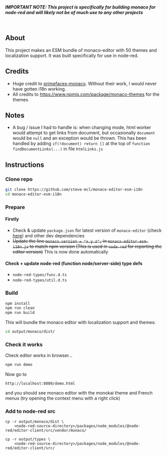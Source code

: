 <br>

***IMPORTANT NOTE: This project is specifically for building monaco for node-red and will likely not be of much use to any other projects***

<br>

## About 
This project makes an ESM bundle of monaco-editor with 50 themes and localization support. It was built specifically for use in node-red.

## Credits
* Huge credit to [primefaces-monaco](https://github.com/blutorange/primefaces-monaco). Without their work, I would never have gotten i18n working.
* All credits to https://www.npmjs.com/package/monaco-themes for the themes


## Notes
* A bug / issue I had to handle is: when changing mode, html worker would attempt to get links from document, but occasionally `document` would be `null` and an exception would be thrown. This has been handled by adding `if(!document) return []` at the top of `function findDocumentLinks(...)` in file `htmlLinks.js`

## Instructions

### Clone repo
```bash
git clone https://github.com/steve-mcl/monaco-editor-esm-i18n
cd monaco-editor-esm-i18n
```

### Prepare

#### Firstly
* Check & update `package.json` for latest version of `monaco-editor` (check [here](https://www.npmjs.com/package/monaco-editor)) and other dev dependencies
* ~~Update the line `monaco.version = "x.y.z";` in `monaco-editor-esm-i18n.js` to match npm version (This is used in `node-red` for reporting the editor version)~~ This is now done automatically

#### Check + update node-red (function node/server-side) type defs
* `node-red-types/func.d.ts`
* `node-red-types/util.d.ts`

### Build

```bash
npm install
npm run clean
npm run build
```

This will bundle the monaco editor with localization support and themes:

```bash
cd output/monaco/dist/
```

### Check it works

Check editor works in browser...

```bash
npm run demo
```

Now go to

```
http://localhost:8080/demo.html
```

and you should see monaco editor with the monokai theme and French menus (try opening the context menu with a right click)

### Add to node-red src
    cp -r output/monaco/dist \
        <node-red-source-directory>/packages/node_modules/@node-red/editor-client/src/vendor/monaco/

    cp -r output/types \
        <node-red-source-directory>/packages/node_modules/@node-red/editor-client/src/
